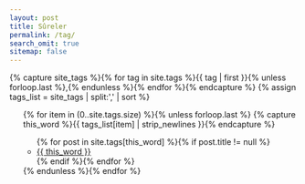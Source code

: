 ```yaml
---
layout: post
title: Sûreler
permalink: /tag/
search_omit: true
sitemap: false
---
```


{% capture site_tags %}{% for tag in site.tags %}{{ tag | first }}{% unless forloop.last %},{% endunless %}{% endfor %}{% endcapture %}
{% assign tags_list = site_tags | split:',' | sort %}

<ul class="tag-box inline">
  {% for item in (0..site.tags.size) %}{% unless forloop.last %}
    {% capture this_word %}{{ tags_list[item] | strip_newlines }}{% endcapture %}

<ul class="post-list">
  {% for post in site.tags[this_word] %}{% if post.title != null %}
    <li><a href="{{ site.url }}{{ post.url }}">{{ this_word }}</a></li>
  {% endif %}{% endfor %}
</ul>
  {% endunless %}{% endfor %}

</ul>

